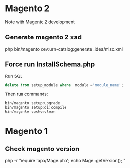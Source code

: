 # Magento 2
Note with Magento 2 development


## Generate magento 2 xsd
php bin/magento dev:urn-catalog:generate .idea/misc.xml

## Force run InstallSchema.php 
Run SQL
```sql
delete from setup_module where  module ='module_name';
```
Then run commands:
```
bin/magento setup:upgrade
bin/magento setup:di:compile
bin/magento cache:clean
```

# Magento 1

## Check magento version
php -r "require 'app/Mage.php'; echo Mage::getVersion(); "
